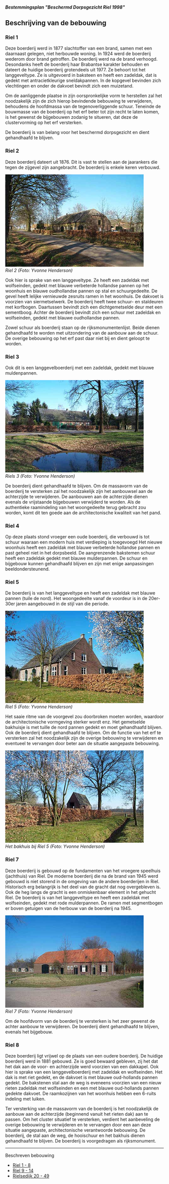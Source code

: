 ##### Bestemmingsplan "Beschermd Dorpsgezicht Riel 1998"

## Beschrijving van de bebouwing

### Riel 1
Deze boerderij werd in 1877 slachtoffer van een brand, samen met een daarnaast gelegen, niet herbouwde woning.
In 1924 werd de boerderij wederom door brand getroffen.
De boerderij werd na de brand verhoogd.
Desondanks heeft de boerderij haar Brabantse karakter behouden en dateert de huidige boerderij grotendeels uit 1977.
Ze behoort tot het langgeveltype.
Ze is uitgevoerd in baksteen en heeft een zadeldak, dat is gedekt met antracietkleurige sneldakpannen.
In de kopgevel bevinden zich vlechtingen en onder de dakvoet bevindt zich een muizetand. 

Om de aanliggende plaatse in zijn oorspronkelijke vorm te herstellen zal het noodzakelijk zijn de zich hierop bevindende bebouwing te verwijderen, behoudens de hoofdmassa van de tegenoverliggende schuur.
Teneinde de bouwmasse van de boerderij op het erf beter tot zijn recht te laten komen, is het gewenst de bijgebouwen zodanig te situeren, dat deze de clustervorming op het erf versterken.

De boerderij is van belang voor het beschermd dorpsgezicht en dient gehandhaafd te blijven.

### Riel 2
Deze boerderij dateert uit 1876. Dit is vast te stellen aan de jaarankers die tegen de zijgevel zijn aangebracht. De boerderij is enkele keren verbouwd.

![Riel 2](images/riel2y.jpg)  
*Riel 2 (Foto: Yvonne Henderson)*

Ook hier is sprake van een langgeveltype. Ze heeft een zadeldak met wolfseinden, gedekt met blauwe verbeterde hollandse pannen op het woonhuis en blauwe oudhollandse pannen op stal en schuurgedeelte.
De gevel heeft lelijke vernieuwde zesruits ramen in het woonhuis.
De dakvoet is voorzien van siermetselwerk. De boerderij heeft twee schuur- en staldeuren met korfbogen.
Daartussen bevindt zich een dichtgemetselde deur met een sementboog. Achter de boerderij bevindt zich een schuur met zadeldak en wolfseinden, gedekt met blauwe oudhollandse pannen. 

Zowel schuur als boerderij staan op de rijksmonumentenlijst. Beide dienen gehandhaafd te worden met uitzondering van de aanbouw aan de schuur.
De overige bebouwing op het erf past daar niet bij en dient geloopt te worden.

### Riel 3
Ook dit is een langgevelboerderij met een zadeldak, gedekt met blauwe muldenpannen. 

![Riel 3](images/riel3poely.jpg)  
*Riels 3 (Foto: Yvonne Henderson)*

De boerderij dient gehandhaafd te blijven. Om de massavorm van de boerderij te versterken zal het noodzakelijk zijn het aanbouwsel aan de achterzijde te verwijderen.
De aanbouwen aan de achterzijde dienen evenals de vrijstaande bijgebouwen verwijderd te worden.
Als de authentieke raamindeling van het woongedeelte terug gebracht zou worden, komt dit ten goede aan de architectonische kwaliteit van het pand.

### Riel 4
Op deze plaats stond vroeger een oude boerderij, die verbouwd is tot schuur waaraan een modern huis met verdieping is toegevoegd Het nieuwe woonhuis heeft een zadeldak met blauwe verbeterde hollandse pannen en past geheel niet in het dorpsbeeld. De aangrenzende bakstemen schuur heeft een zadeldak gedekt met blauwe mulderpannen. 
De schuur en bijgebouw kunnen gehandhaafd blijven en zijn met enige aanpassingen beeldondersteunend.

### Riel 5
De boerderij is van het langgeveltype en heeft een zadeldak met blauwe pannen (tuile de nord).
Het woongedeelte vanaf de voordeur is in de 20er-30er jaren aangebouwd in de stijl van die periode.

![Riel 5](images/riel5y.jpg)  
*Riel 5 (Foto: Yvonne Henderson)*

Het saaie ritme van de voorgevel zou doorbroken moeten worden, waardoor de architectonische vormgeving sterker wordt enz.
Het gemetselde bakhuisje is met tuille de nord pannen gedekt en moet gehandhaafd blijven. Ook de boerderij dient gehandhaafd te blijven. Om de functie van het erf te versterken zal het noodzakelijk zijn de overige bebouwing te verwijderen en eventueel te vervangen door beter aan de situatie aangepaste bebouwing.

![Riel 5 bakhuis](images/riel5bakhuisy.jpg)  
*Het bakhuis bij Riel 5 (Foto: Yvonne Henderson)*

### Riel 7
Deze boerderij is gebouwd op de fundamenten van het vroegere speelhuis (jachthuis) van Riel.
De moderne boerderij die na de brand van 1945 werd gebouwd is niet storend in de omgeving van de andere boerderijen in Riel.
Historisch erg belangrijk is het deel van de gracht dat nog overgebleven is. Ook de heg langs de gracht is een onmiskenbaar element in het gehucht Riel.
De boerderij is van het langgeveltype en heeft een zadeldak met wolfseinden, gedekt met rode mulderpannen. De ramen met segmentbogen er boven getuigen van de herbouw van de boerderij na 1945.

![Riel 7](images/riel7y.jpg)  
*Riel 7 (Foto: Yvonne Henderson)*

Om de hoofdvorm van de boerderij te versterken is het zeer gewenst de achter aanbouw te verwijderen.
De boerderij dient gehandhaafd te blijven, evenals het bijgebouw.

### Riel 8
Deze boerderij ligt vrijwel op de plaats van een oudere boerderij. De huidige boerderij werd in 1881 gebouwd. Ze is goed bewaard gebleven, zij het dat het dak aan de voor- en achterzijde werd voorzien van een dakkapel. Ook hier is sprake van een langgevelboerderij met zadeldak en wolfseinden. Het dak is met riet gedekt, en de dakvoet is met blauwe oud-hollands pannen gedekt.
De bakstenen stal aan de weg is eveneens voorzien van een nieuw rieten zadeldak met wolfseinden en een met blauwe oud-hollands pannen gedekte dakvoet. De raamkozijnen van het woonhuis hebben een 6-ruits indeling met luiken. 

Ter versterking van de massavorm van de boerderij is het noodzakelijk de aanbouw aan de achterzijde (beginnend vanuit het rieten dak) aan te passen. Om het cluster situatief te versterken, verdient het aanbeveling de overige bebouwing te verwijderen en te vervangen door een aan deze situatie aangepaste, architectonische verantwoorde bebouwing. De boerderij, de stal aan de weg, de hooischuur en het bakhuis dienen gehandhaafd te blijven.
De boerderij is voorgedragen als rijksmonument.

---
Beschreven bebouwing
* [Riel 1 - 8](riel1-8)
* [Riel 9 - 14](riel9-14)
* [Rielsedijk 20 - 49](rielsedijk)


